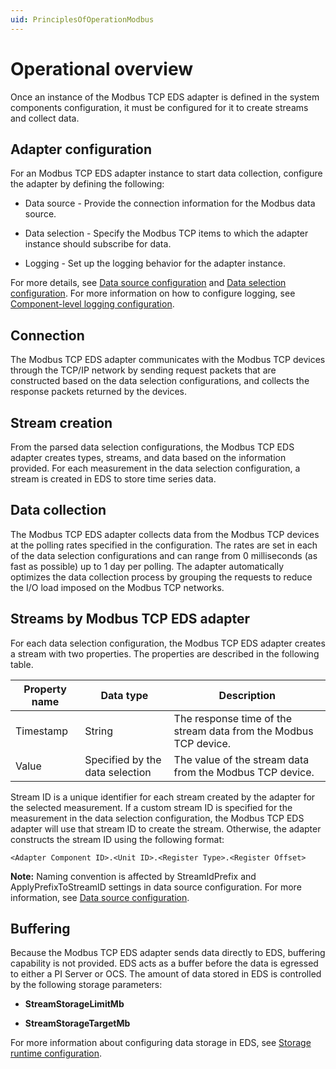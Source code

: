 ```yaml
---
uid: PrinciplesOfOperationModbus
---
```


# Operational overview

Once an instance of the Modbus TCP EDS adapter is defined in the system components configuration, it must be configured for it to create streams and collect data.

## Adapter configuration

For an Modbus TCP EDS adapter instance to start data collection, configure the adapter by defining the following:

- Data source - Provide the connection information for the Modbus data source.

- Data selection - Specify the Modbus TCP items to which the adapter instance should subscribe for data.

- Logging - Set up the logging behavior for the adapter instance.

For more details, see [Data source configuration](xref:ModbusTCPDataSourceConfiguration) and [Data selection configuration](xref:ModbusTCPDataSelectionConfiguration). For more information on how to configure logging, see [Component-level logging configuration](xref:ComponentLoggingConfiguration).

## Connection

The Modbus TCP EDS adapter communicates with the Modbus TCP devices through the TCP/IP network by sending request packets that are constructed based on the data selection configurations, and collects the response packets returned by the devices.

## Stream creation

From the parsed data selection configurations, the Modbus TCP EDS adapter creates types, streams, and data based on the information provided. For each measurement in the data selection configuration, a stream is created in EDS to store time series data.

## Data collection

The Modbus TCP EDS adapter collects data from the Modbus TCP devices at the polling rates specified in the configuration. The rates are set in each of the data selection configurations and can range from 0 milliseconds (as fast as possible) up to 1 day per polling. The adapter automatically optimizes the data collection process by grouping the requests to reduce the I/O load imposed on the Modbus TCP networks.

## Streams by Modbus TCP EDS adapter

For each data selection configuration, the Modbus TCP EDS adapter creates a stream with two properties. The properties are described in the following table.

| Property name | Data type | Description |
|---------------|-----------|-------------|
| Timestamp     | String    | The response time of the stream data from the Modbus TCP device. |
| Value         | Specified by the data selection | The value of the stream data from the Modbus TCP device. |

Stream ID is a unique identifier for each stream created by the adapter for the selected measurement. If a custom stream ID is specified for the measurement in the data selection configuration, the Modbus TCP EDS adapter will use that stream ID to create the stream. Otherwise, the adapter constructs the stream ID using the following format:

```
<Adapter Component ID>.<Unit ID>.<Register Type>.<Register Offset> 
```

**Note:** Naming convention is affected by StreamIdPrefix and ApplyPrefixToStreamID settings in data source configuration. For more information, see [Data source configuration](xref:ModbusTCPDataSourceConfiguration).

## Buffering

Because the Modbus TCP EDS adapter sends data directly to EDS, buffering capability is not provided. EDS acts as a buffer before the data is egressed to either a PI Server or OCS. The amount of data stored in EDS is controlled by the following storage parameters:

 - **StreamStorageLimitMb**

 - **StreamStorageTargetMb**

For more information about configuring data storage in EDS, see [Storage runtime configuration](xref:storageruntime).
